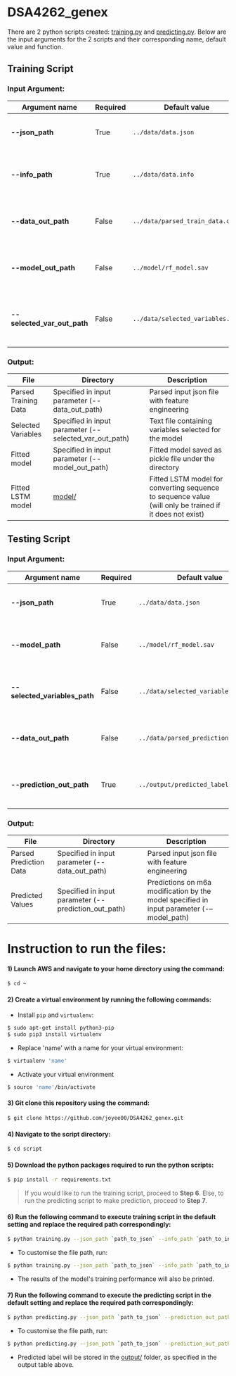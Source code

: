 # DSA4262_genex

There are 2 python scripts created: [training.py](./script/training.py) and [predicting.py](./script/predicting.py). Below are the input arguments for the 2 scripts and their corresponding name, default value and function.

## **Training Script**
### **Input Argument**:
| Argument name | Required | Default value | Description |
| --- | --- | --- | --- |
| **--json_path** | True | ```../data/data.json ```| Specify the path to input json file |
| **--info_path** | True | ```../data/data.info``` | Specify the path to input info file with labels |
| **--data_out_path** | False | ```../data/parsed_train_data.csv``` | Specify the path to save processed train data |
| **--model_out_path** | False | ```../model/rf_model.sav``` | Specify the path to save trained model |
| **--selected_var_out_path** | False | ```../data/selected_variables.txt``` | Specify the path to save selected variables in text file |


### **Output**:
| File | Directory | Description |
| --- | --- | --- | 
| Parsed Training Data | Specified in input parameter (--data_out_path) | Parsed input json file with feature engineering |
| Selected Variables | Specified in input parameter (--selected_var_out_path) | Text file containing variables selected for the model |
| Fitted model | Specified in input parameter (--model_out_path) | Fitted model saved as pickle file under the directory |
| Fitted LSTM model | [model/](./model/) | Fitted LSTM model for converting sequence to sequence value (will only be trained if it does not exist) |


## **Testing Script**
### **Input Argument**:
| Argument name | Required | Default value | Description |
| --- | --- | --- | --- |
| **--json_path** | True | ```../data/data.json``` | Specify the path to input json file |
| **--model_path** | False | ```../model/rf_model.sav``` | Specify the path to obtain trained model |
| **--selected_variables_path** | False | ```../data/selected_variables.txt``` | Specify the path to obtain selected variables |
| **--data_out_path** | False | ```../data/parsed_prediction_data.csv``` | Specify the path to save processed test data |
| **--prediction_out_path** | True | ```../output/predicted_labels.csv``` | Specify the path to save predicted labels|


### **Output**:
| File | Directory | Description |
| --- | --- | --- | 
| Parsed Prediction Data | Specified in input parameter (--data_out_path) | Parsed input json file with feature engineering |
| Predicted Values | Specified in input parameter (--prediction_out_path) | Predictions on m6a modification by the model specified in input parameter (-–model_path) |
    
   

# Instruction to run the files: 
#### 1) Launch AWS and navigate to your home directory using the command: 
``` sh 
$ cd ~ 
```
#### 2) Create a virtual environment by running the following commands:   
- Install `pip` and `virtualenv`:
``` sh
$ sudo apt-get install python3-pip
$ sudo pip3 install virtualenv
```
- Replace 'name' with a name for your virtual environment:
```sh
$ virtualenv 'name'
```
- Activate your virtual environment 
```sh
$ source 'name'/bin/activate
```
#### 3) Git clone this repository using the command:
```sh
$ git clone https://github.com/joyee00/DSA4262_genex.git
```
#### 4) Navigate to the script directory:
```sh
$ cd script
```
#### 5) Download the python packages required to run the python scripts:
```sh 
$ pip install -r requirements.txt
```

> If you would like to run the training script, proceed to **Step 6**.
Else, to run the predicting script to make prediction, proceed to **Step 7**. 

#### 6) Run the following command to execute training script in the default setting and replace the required path correspondingly:
```sh
$ python training.py --json_path `path_to_json` --info_path `path_to_info` 
```
- To customise the file path, run:
```sh
$ python training.py --json_path `path_to_json` --info_path `path_to_info` --data_out_path `path_to_save_data` --model_out_path `path_to_save_model` --selected_var_out_path `path_to_save_variables`
```
- The results of the model's training performance will also be printed.

#### 7) Run the following command to execute the predicting script in the default setting and replace the required path correspondingly:
```sh
$ python predicting.py --json_path `path_to_json` --prediction_out_path `path_to_save_prediction`
```
- To customise the file path, run:
```sh
$ python predicting.py --json_path `path_to_json` --prediction_out_path `path_to_save_prediction` --model_path `path_to_trained_model` --selected_var_out_path `path_to_saved_variables` --data_out_path `path_to_save_data`  
```

- Predicted label will be stored in the [output/](./output/) folder, as specified in the output table above.
